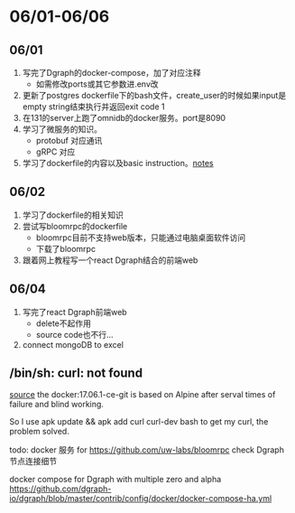 # 06/01-06/06

## 06/01

1. 写完了Dgraph的docker-compose，加了对应注释
    - 如需修改ports或其它参数进.env改
1. 更新了postgres dockerfile下的bash文件，create_user的时候如果input是empty string结束执行并返回exit code 1
1. 在131的server上跑了omnidb的docker服务。port是8090
1. 学习了微服务的知识。
    - protobuf 对应通讯
    - gRPC 对应
1. 学习了dockerfile的内容以及basic instruction。[notes](../Doc/DockerNotes.md)

## 06/02

1. 学习了dockerfile的相关知识
1. 尝试写bloomrpc的dockerfile
    - bloomrpc目前不支持web版本，只能通过电脑桌面软件访问
    - 下载了bloomrpc
1. 跟着网上教程写一个react Dgraph结合的前端web

## 06/04

1. 写完了react Dgraph前端web
    - delete不起作用
    - source code也不行...
1. connect mongoDB to excel

## /bin/sh: curl: not found

[source](https://discuss.circleci.com/t/bin-sh-curl-not-found/16232/4)
the docker:17.06.1-ce-git is based on Alpine after serval times of failure and blind working.

So I use apk update && apk add curl curl-dev bash to get my curl, the problem solved.

todo:
docker 服务 for https://github.com/uw-labs/bloomrpc
check Dgraph 节点连接细节

docker compose for Dgraph with multiple zero and alpha
https://github.com/dgraph-io/dgraph/blob/master/contrib/config/docker/docker-compose-ha.yml
